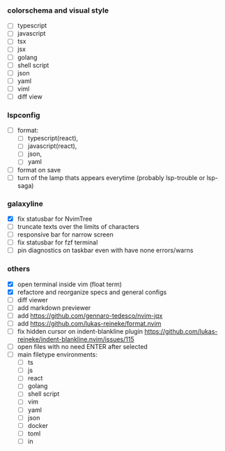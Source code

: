 ### colorschema and visual style
- [ ] typescript
- [ ] javascript
- [ ] tsx
- [ ] jsx
- [ ] golang
- [ ] shell script
- [ ] json
- [ ] yaml
- [ ] viml
- [ ] diff view

### lspconfig
- [ ] format:
   - [ ] typescript(react),
   - [ ] javascript(react),
   - [ ] json,
   - [ ] yaml
- [ ] format on save
- [ ] turn of the lamp thats appears everytime (probably lsp-trouble or lsp-saga)

### galaxyline
- [x] fix statusbar for NvimTree
- [ ] truncate texts over the limits of characters
- [ ] responsive bar for narrow screen
- [ ] fix statusbar for fzf terminal
- [ ] pin diagnostics on taskbar even with have none errors/warns

### others
- [x] open terminal inside vim (float term)
- [x] refactore and reorganize specs and general configs
- [ ] diff viewer
- [ ] add markdown previewer
- [ ] add https://github.com/gennaro-tedesco/nvim-jqx
- [ ] add https://github.com/lukas-reineke/format.nvim
- [ ] fix hidden cursor on indent-blankline plugin https://github.com/lukas-reineke/indent-blankline.nvim/issues/115
- [ ] open files with no need ENTER after selected
- [ ] main filetype environments:
  - [ ] ts
  - [ ] js
  - [ ] react
  - [ ] golang
  - [ ] shell script
  - [ ] vim
  - [ ] yaml
  - [ ] json
  - [ ] docker
  - [ ] toml
  - [ ] in
